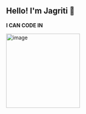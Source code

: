 ##  Hello! I'm Jagriti 👋
**I CAN CODE IN**


 


<img width="200" height="200" alt="image" src="https://github.com/user-attachments/assets/69d1700f-0560-4bda-88c6-01af439829bd" />


<!--
**jagriti-joshi/jagriti-joshi** is a ✨ _special_ ✨ repository because its `README.md` (this file) appears on your GitHub profile.

Here are some ideas to get you started:

- 🔭 I’m currently working on ...
- 🌱
...
- 👯 I’m looking to collaborate on ...
- 🤔 I’m looking for help with ...
- 💬 Ask me about ...
- 📫 How to reach me: ...
- 😄 Pronouns: ...
- ⚡ Fun fact: ...
-->
